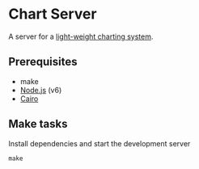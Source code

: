 # Chart Server

A server for a [light-weight charting system](https://blog.interactivethings.com/).

## Prerequisites

- make
- [Node.js](https://nodejs.org/) (v6)
- [Cairo](https://github.com/Automattic/node-canvas#installation)

## Make tasks

Install dependencies and start the development server

```
make
```
